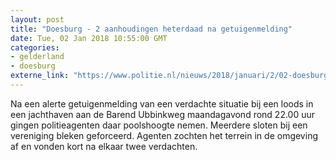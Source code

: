 ```yaml
---
layout: post
title: "Doesburg - 2 aanhoudingen heterdaad na getuigenmelding"
date: Tue, 02 Jan 2018 10:55:00 GMT
categories: 
- gelderland 
- doesburg 
externe_link: "https://www.politie.nl/nieuws/2018/januari/2/02-doesburg-2-aanhoudingen-heterdaad-na-getuigenmelding.html"
---
```


Na een alerte getuigenmelding van een verdachte situatie bij een loods in een jachthaven aan de Barend Ubbinkweg maandagavond rond 22.00 uur gingen politieagenten daar poolshoogte nemen. Meerdere sloten bij een vereniging bleken geforceerd. Agenten zochten het terrein in de omgeving af en vonden kort na elkaar twee verdachten.
